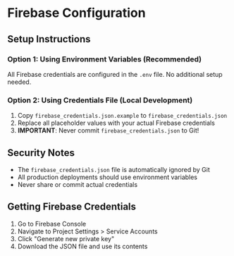 # Firebase Configuration

## Setup Instructions

### Option 1: Using Environment Variables (Recommended)
All Firebase credentials are configured in the `.env` file. No additional setup needed.

### Option 2: Using Credentials File (Local Development)
1. Copy `firebase_credentials.json.example` to `firebase_credentials.json`
2. Replace all placeholder values with your actual Firebase credentials
3. **IMPORTANT**: Never commit `firebase_credentials.json` to Git!

## Security Notes
- The `firebase_credentials.json` file is automatically ignored by Git
- All production deployments should use environment variables
- Never share or commit actual credentials

## Getting Firebase Credentials
1. Go to Firebase Console
2. Navigate to Project Settings > Service Accounts
3. Click "Generate new private key"
4. Download the JSON file and use its contents

